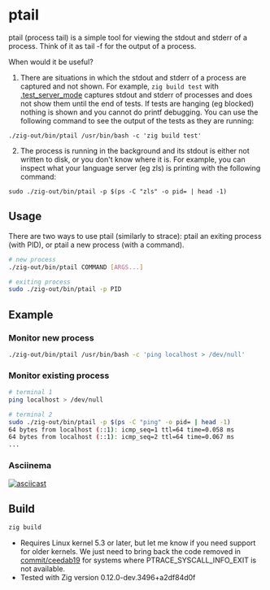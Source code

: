 # ptail

ptail (process tail) is a simple tool for viewing the stdout and stderr of a process.
Think of it as tail -f for the output of a process.

When would it be useful?

1. There are situations in which the stdout and stderr of a process are captured and not shown. For example, `zig build test` with [.test_server_mode](https://sourcegraph.com/github.com/ziglang/zig@b88ae8dbd84886d3b9b26509034720f755a0e28a/-/blob/lib/std/Build/Step/Compile.zig?L59:1-59:17) captures stdout and stderr of processes and does not show them until the end of tests.
If tests are hanging (eg blocked) nothing is shown and you cannot do printf debugging. You can use the following command to see the output of the tests as they are running:
```
./zig-out/bin/ptail /usr/bin/bash -c 'zig build test'
```

2. The process is running in the background and its stdout is either not written to disk, or you don't know where it is. For example, you can inspect what your language server (eg zls) is printing with the following command:
```
sudo ./zig-out/bin/ptail -p $(ps -C "zls" -o pid= | head -1)
```

## Usage

There are two ways to use ptail (similarly to strace): ptail an exiting process (with PID), or ptail a new process (with a command).

```bash
# new process
./zig-out/bin/ptail COMMAND [ARGS...]

# exiting process
sudo ./zig-out/bin/ptail -p PID
```

## Example

### Monitor new process

```bash
./zig-out/bin/ptail /usr/bin/bash -c 'ping localhost > /dev/null'
```

### Monitor existing process

```bash
# terminal 1
ping localhost > /dev/null
```

```bash
# terminal 2
sudo ./zig-out/bin/ptail -p $(ps -C "ping" -o pid= | head -1)
64 bytes from localhost (::1): icmp_seq=1 ttl=64 time=0.058 ms
64 bytes from localhost (::1): icmp_seq=2 ttl=64 time=0.067 ms
...
```

### Asciinema

[![asciicast](https://asciinema.org/a/AnISVmtu2NVEs8ssFqQ8XVYEo.svg)](https://asciinema.org/a/AnISVmtu2NVEs8ssFqQ8XVYEo)

## Build

```bash
zig build
```

* Requires Linux kernel 5.3 or later, but let me know if you need support for older kernels. We just need to bring back the code removed in [commit/ceedab19](https://github.com/siadat/ptail/commit/ceedab194d6beddb7f01d3f6039261c3ec88db77?diff=split&w=1) for systems where PTRACE_SYSCALL_INFO_EXIT is not available.
* Tested with Zig version 0.12.0-dev.3496+a2df84d0f

